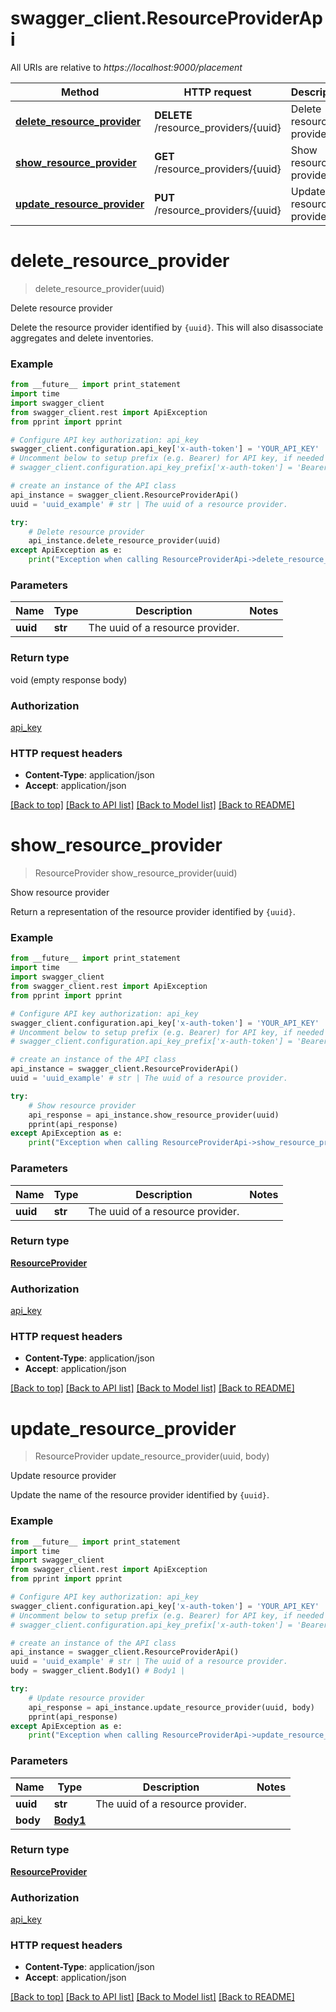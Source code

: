 # swagger_client.ResourceProviderApi

All URIs are relative to *https://localhost:9000/placement*

Method | HTTP request | Description
------------- | ------------- | -------------
[**delete_resource_provider**](ResourceProviderApi.md#delete_resource_provider) | **DELETE** /resource_providers/{uuid} | Delete resource provider
[**show_resource_provider**](ResourceProviderApi.md#show_resource_provider) | **GET** /resource_providers/{uuid} | Show resource provider
[**update_resource_provider**](ResourceProviderApi.md#update_resource_provider) | **PUT** /resource_providers/{uuid} | Update resource provider


# **delete_resource_provider**
> delete_resource_provider(uuid)

Delete resource provider

Delete the resource provider identified by `{uuid}`. This will also disassociate aggregates and delete inventories.

### Example 
```python
from __future__ import print_statement
import time
import swagger_client
from swagger_client.rest import ApiException
from pprint import pprint

# Configure API key authorization: api_key
swagger_client.configuration.api_key['x-auth-token'] = 'YOUR_API_KEY'
# Uncomment below to setup prefix (e.g. Bearer) for API key, if needed
# swagger_client.configuration.api_key_prefix['x-auth-token'] = 'Bearer'

# create an instance of the API class
api_instance = swagger_client.ResourceProviderApi()
uuid = 'uuid_example' # str | The uuid of a resource provider.

try: 
    # Delete resource provider
    api_instance.delete_resource_provider(uuid)
except ApiException as e:
    print("Exception when calling ResourceProviderApi->delete_resource_provider: %s\n" % e)
```

### Parameters

Name | Type | Description  | Notes
------------- | ------------- | ------------- | -------------
 **uuid** | **str**| The uuid of a resource provider. | 

### Return type

void (empty response body)

### Authorization

[api_key](../README.md#api_key)

### HTTP request headers

 - **Content-Type**: application/json
 - **Accept**: application/json

[[Back to top]](#) [[Back to API list]](../README.md#documentation-for-api-endpoints) [[Back to Model list]](../README.md#documentation-for-models) [[Back to README]](../README.md)

# **show_resource_provider**
> ResourceProvider show_resource_provider(uuid)

Show resource provider

Return a representation of the resource provider identified by `{uuid}`.

### Example 
```python
from __future__ import print_statement
import time
import swagger_client
from swagger_client.rest import ApiException
from pprint import pprint

# Configure API key authorization: api_key
swagger_client.configuration.api_key['x-auth-token'] = 'YOUR_API_KEY'
# Uncomment below to setup prefix (e.g. Bearer) for API key, if needed
# swagger_client.configuration.api_key_prefix['x-auth-token'] = 'Bearer'

# create an instance of the API class
api_instance = swagger_client.ResourceProviderApi()
uuid = 'uuid_example' # str | The uuid of a resource provider.

try: 
    # Show resource provider
    api_response = api_instance.show_resource_provider(uuid)
    pprint(api_response)
except ApiException as e:
    print("Exception when calling ResourceProviderApi->show_resource_provider: %s\n" % e)
```

### Parameters

Name | Type | Description  | Notes
------------- | ------------- | ------------- | -------------
 **uuid** | **str**| The uuid of a resource provider. | 

### Return type

[**ResourceProvider**](ResourceProvider.md)

### Authorization

[api_key](../README.md#api_key)

### HTTP request headers

 - **Content-Type**: application/json
 - **Accept**: application/json

[[Back to top]](#) [[Back to API list]](../README.md#documentation-for-api-endpoints) [[Back to Model list]](../README.md#documentation-for-models) [[Back to README]](../README.md)

# **update_resource_provider**
> ResourceProvider update_resource_provider(uuid, body)

Update resource provider

Update the name of the resource provider identified by `{uuid}`.

### Example 
```python
from __future__ import print_statement
import time
import swagger_client
from swagger_client.rest import ApiException
from pprint import pprint

# Configure API key authorization: api_key
swagger_client.configuration.api_key['x-auth-token'] = 'YOUR_API_KEY'
# Uncomment below to setup prefix (e.g. Bearer) for API key, if needed
# swagger_client.configuration.api_key_prefix['x-auth-token'] = 'Bearer'

# create an instance of the API class
api_instance = swagger_client.ResourceProviderApi()
uuid = 'uuid_example' # str | The uuid of a resource provider.
body = swagger_client.Body1() # Body1 | 

try: 
    # Update resource provider
    api_response = api_instance.update_resource_provider(uuid, body)
    pprint(api_response)
except ApiException as e:
    print("Exception when calling ResourceProviderApi->update_resource_provider: %s\n" % e)
```

### Parameters

Name | Type | Description  | Notes
------------- | ------------- | ------------- | -------------
 **uuid** | **str**| The uuid of a resource provider. | 
 **body** | [**Body1**](Body1.md)|  | 

### Return type

[**ResourceProvider**](ResourceProvider.md)

### Authorization

[api_key](../README.md#api_key)

### HTTP request headers

 - **Content-Type**: application/json
 - **Accept**: application/json

[[Back to top]](#) [[Back to API list]](../README.md#documentation-for-api-endpoints) [[Back to Model list]](../README.md#documentation-for-models) [[Back to README]](../README.md)


